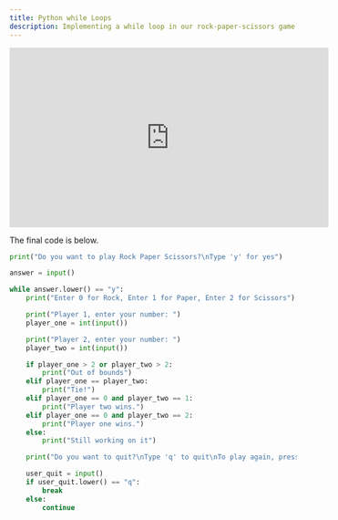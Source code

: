 ```yaml
---
title: Python while Loops
description: Implementing a while loop in our rock-paper-scissors game
---
```


<iframe width="560" height="315" src="https://www.youtube.com/embed/tqht5UalymI" title="YouTube video player" frameborder="0" allow="accelerometer; autoplay; clipboard-write; encrypted-media; gyroscope; picture-in-picture" allowfullscreen></iframe>

The final code is below.

```python
print("Do you want to play Rock Paper Scissors?\nType 'y' for yes")

answer = input()

while answer.lower() == "y": 
    print("Enter 0 for Rock, Enter 1 for Paper, Enter 2 for Scissors")

    print("Player 1, enter your number: ")
    player_one = int(input())

    print("Player 2, enter your number: ")
    player_two = int(input())

    if player_one > 2 or player_two > 2:
        print("Out of bounds")
    elif player_one == player_two:
        print("Tie!")
    elif player_one == 0 and player_two == 1:
        print("Player two wins.")
    elif player_one == 0 and player_two == 2:
        print("Player one wins.")
    else:
        print("Still working on it") 

    print("Do you want to quit?\nType 'q' to quit\nTo play again, press any other key")

    user_quit = input()
    if user_quit.lower() == "q":
        break
    else:
        continue
```